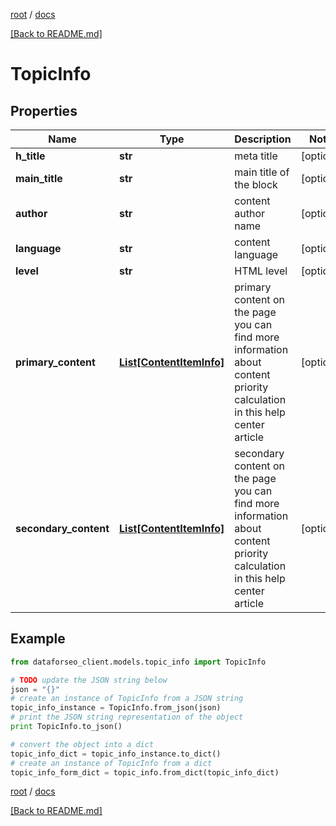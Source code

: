 [root](./../ "root") / [docs](./ "docs")

[[Back to README.md]](./../README.md "[Back to README.md]")

# TopicInfo

## Properties

Name | Type | Description | Notes
------------ | ------------- | ------------- | -------------
**h_title** | **str** | meta title | [optional]
**main_title** | **str** | main title of the block | [optional]
**author** | **str** | content author name | [optional]
**language** | **str** | content language | [optional]
**level** | **str** | HTML level | [optional]
**primary_content** | [**List[ContentItemInfo]**](ContentItemInfo.md) | primary content on the page you can find more information about content priority calculation in this help center article | [optional]
**secondary_content** | [**List[ContentItemInfo]**](ContentItemInfo.md) | secondary content on the page you can find more information about content priority calculation in this help center article | [optional]

## Example

```python
from dataforseo_client.models.topic_info import TopicInfo

# TODO update the JSON string below
json = "{}"
# create an instance of TopicInfo from a JSON string
topic_info_instance = TopicInfo.from_json(json)
# print the JSON string representation of the object
print TopicInfo.to_json()

# convert the object into a dict
topic_info_dict = topic_info_instance.to_dict()
# create an instance of TopicInfo from a dict
topic_info_form_dict = topic_info.from_dict(topic_info_dict)
```

  

[root](./../ "root") / [docs](./ "docs")

[[Back to README.md]](./../README.md "[Back to README.md]")